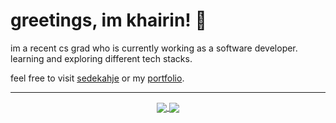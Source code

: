 # greetings, im khairin! :wave:

im a recent cs grad who is currently working as a software developer. learning and exploring different tech stacks.

feel free to visit [sedekahje](https://sedekahje.com) or my [portfolio](https://khrnchn.xyz).

---
  
<div align="center"> 
  <a href="">
    <img align="center" src="https://github-readme-stats-sigma-five.vercel.app/api?username=khrnchn&show_icons=true&include_all_commits=true&count_private=true&theme=react&line_height=40" />
  </a>
  <a href="">
    <img align="center" src="https://github-readme-stats.vercel.app/api/top-langs/?username=khrnchn&theme=react&line_height=40&hide=css"/>
  </a>
</div>
